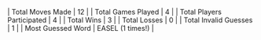 
| Total Moves Made | 12 |
| Total Games Played | 4 |
| Total Players Participated | 4 |
| Total Wins | 3 |
| Total Losses | 0 |
| Total Invalid Guesses | 1 |
| Most Guessed Word | EASEL (1 times!) |
